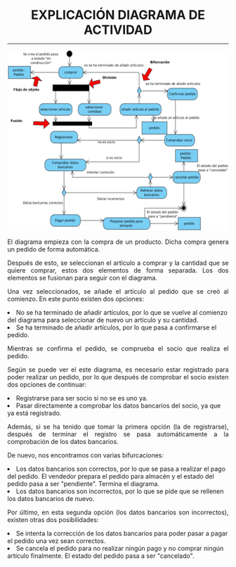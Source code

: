 <style>
  h1{
    text-align: center;
    font-weight: bold;
    border: none;
    margin-bottom: 0px;
  }

  p{
    text-align: justify;
  }

  img{
    border: 2px solid black;
  }

  #ex{
    border: none;
  }
</style>

<h1>EXPLICACIÓN DIAGRAMA DE ACTIVIDAD</h1>

<hr>

<img id="ex" src="img/diagrama.png">

<p>El diagrama empieza con la compra de un producto. Dicha compra genera un pedido de forma automática.</p>

<p>Después de esto, se seleccionan el artículo a comprar y la cantidad que se quiere comprar, estos dos elementos de forma separada. Los dos elementos se fusionan para seguir con el diagrama.</p>

<p>Una vez seleccionados, se añade el artículo al pedido que se creó al comienzo. En este punto existen dos opciones:</p>

<li>No se ha terminado de añadir artículos, por lo que se vuelve al comienzo del diagrama para seleccionar de nuevo un artículo y su cantidad.</li>

<li>Se ha terminado de añadir artículos, por lo que pasa a confirmarse el pedido.</li>

<p>Mientras se confirma el pedido, se comprueba el socio que realiza el pedido.</p>

<p>Según se puede ver el este diagrama, es necesario estar registrado para poder realizar un pedido, por lo que después de comprobar el socio existen dos opciones de continuar:</p>

<li>Registrarse para ser socio si no se es uno ya.</li>

<li>Pasar directamente a comprobar los datos bancarios del socio, ya que ya está registrado.</li>

<p>Además, si se ha tenido que tomar la primera opción (la de registrarse), después de terminar el registro se pasa automáticamente a la comprobación de los datos bancarios.</p>

<p>De nuevo, nos encontramos con varias bifurcaciones:</p>

<li>Los datos bancarios son correctos, por lo que se pasa a realizar el pago del pedido. El vendedor prepara el pedido para almacén y el estado del pedido pasa a ser "pendiente". Termina el diagrama.</li>

<li>Los datos bancarios son incorrectos, por lo que se pide que se rellenen los datos bancarios de nuevo.</li>

<p>Por último, en esta segunda opción (los datos bancarios son incorrectos), existen otras dos posibilidades:</p>

<li>Se intenta la corrección de los datos bancarios para poder pasar a pagar el pedido una vez sean correctos.</li>

<li>Se cancela el pedido para no realizar ningún pago y no comprar ningún artículo finalmente. El estado del pedido pasa a ser "cancelado".</li>